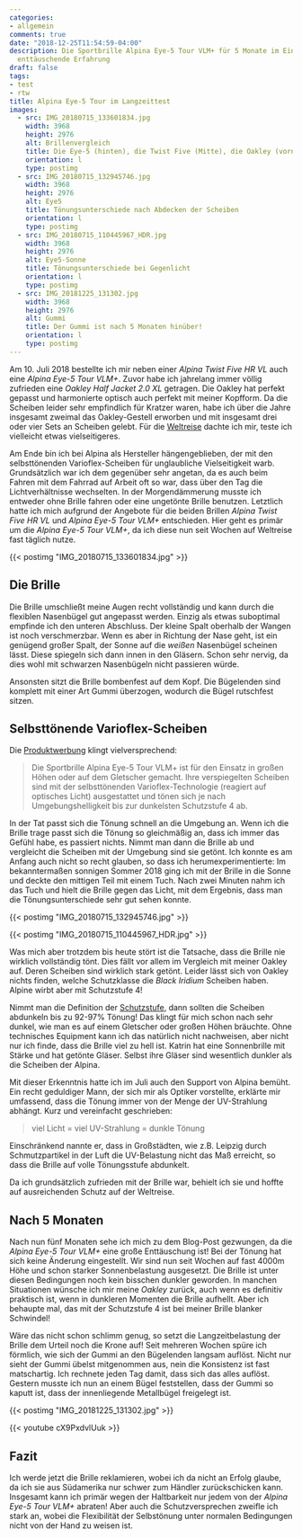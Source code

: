 ```yaml
---
categories:
- allgemein
comments: true
date: "2018-12-25T11:54:59-04:00"
description: Die Sportbrille Alpina Eye-5 Tour VLM+ für 5 Monate im Einsatz - die
  enttäuschende Erfahrung
draft: false
tags:
- test
- rtw
title: Alpina Eye-5 Tour im Langzeittest
images:
  - src: IMG_20180715_133601834.jpg
    width: 3968
    height: 2976
    alt: Brillenvergleich
    title: Die Eye-5 (hinten), die Twist Five (Mitte), die Oakley (vorn)
    orientation: l
    type: postimg
  - src: IMG_20180715_132945746.jpg
    width: 3968
    height: 2976
    alt: Eye5
    title: Tönungsunterschiede nach Abdecken der Scheiben
    orientation: l
    type: postimg
  - src: IMG_20180715_110445967_HDR.jpg
    width: 3968
    height: 2976
    alt: Eye5-Sonne
    title: Tönungsunterschiede bei Gegenlicht
    orientation: l
    type: postimg
  - src: IMG_20181225_131302.jpg
    width: 3968
    height: 2976
    alt: Gummi
    title: Der Gummi ist nach 5 Monaten hinüber!
    orientation: l
    type: postimg
---
```


Am 10. Juli 2018 bestellte ich mir neben einer _Alpina Twist Five HR VL_ auch eine _Alpina Eye-5 Tour VLM+_. Zuvor habe ich jahrelang immer völlig zufrieden eine _Oakley Half Jacket 2.0 XL_ getragen. Die Oakley hat perfekt gepasst und harmonierte optisch auch perfekt mit meiner Kopfform. Da die Scheiben leider sehr empfindlich für Kratzer waren, habe ich über die Jahre insgesamt zweimal das Oakley-Gestell erworben und mit insgesamt drei oder vier Sets an Scheiben gelebt. Für die [Weltreise](/rtw/) dachte ich mir, teste ich vielleicht etwas vielseitigeres.

Am Ende bin ich bei Alpina als Hersteller hängengeblieben, der mit den selbsttönenden Varioflex-Scheiben für unglaubliche Vielseitigkeit warb. Grundsätzlich war ich dem gegenüber sehr angetan, da es auch beim Fahren mit dem Fahrrad auf Arbeit oft so war, dass über den Tag die Lichtverhältnisse wechselten. In der Morgendämmerung musste ich entweder ohne Brille fahren oder eine ungetönte Brille benutzen. Letztlich hatte ich mich aufgrund der Angebote für die beiden Brillen _Alpina Twist Five HR VL_ und _Alpina Eye-5 Tour VLM+_ entschieden. Hier geht es primär um die _Alpina Eye-5 Tour VLM+_, da ich diese nun seit Wochen auf Weltreise fast täglich nutze.

{{< postimg "IMG_20180715_133601834.jpg" >}}

## Die Brille

Die Brille umschließt meine Augen recht vollständig und kann durch die flexiblen Nasenbügel gut angepasst werden. Einzig als etwas suboptimal empfinde ich den unteren Abschluss. Der kleine Spalt oberhalb der Wangen ist noch verschmerzbar. Wenn es aber in Richtung der Nase geht, ist ein genügend großer Spalt, der  Sonne auf die _weißen_ Nasenbügel scheinen lässt. Diese spiegeln sich dann innen in den Gläsern. Schon sehr nervig, da dies wohl mit schwarzen Nasenbügeln nicht passieren würde.

Ansonsten sitzt die Brille bombenfest auf dem Kopf. Die Bügelenden sind komplett mit einer Art Gummi überzogen, wodurch die Bügel rutschfest sitzen.

## Selbsttönende Varioflex-Scheiben

Die [Produktwerbung](https://www.alpina-sports.com/de/produkte/eyewear/erwachsene/alpina-eye-5-tour-black-matt-white-vlmb/) klingt vielversprechend:

> Die Sportbrille Alpina Eye-5 Tour VLM+ ist für den Einsatz in großen Höhen oder auf dem Gletscher gemacht. Ihre verspiegelten Scheiben sind mit der selbsttönenden Varioflex-Technologie (reagiert auf optisches Licht) ausgestattet und tönen sich je nach Umgebungshelligkeit bis zur dunkelsten Schutzstufe 4 ab.

In der Tat passt sich die Tönung schnell an die Umgebung an. Wenn ich die Brille trage passt sich die Tönung so gleichmäßig an, dass ich immer das Gefühl habe, es passiert nichts. Nimmt man dann die Brille ab und vergleicht die Scheiben mit der Umgebung sind sie getönt. Ich konnte es am Anfang auch nicht so recht glauben, so dass ich herumexperimentierte: Im bekanntermaßen sonnigen Sommer 2018 ging ich mit der Brille in die Sonne und deckte den mittigen Teil mit einem Tuch. Nach zwei Minuten nahm ich das Tuch und hielt die Brille gegen das Licht, mit dem Ergebnis, dass man die Tönungsunterschiede sehr gut sehen konnte.

{{< postimg "IMG_20180715_132945746.jpg" >}}

{{< postimg "IMG_20180715_110445967_HDR.jpg" >}}

Was mich aber trotzdem bis heute stört ist die Tatsache, dass die Brille nie wirklich vollständig tönt. Dies fällt vor allem im Vergleich mit meiner Oakley auf. Deren Scheiben sind wirklich stark getönt. Leider lässt sich von Oakley nichts finden, welche Schutzklasse die _Black Iridium_ Scheiben haben. Alpine wirbt aber mit Schutzstufe 4!

Nimmt man die Definition der [Schutzstufe](https://de.wikipedia.org/wiki/Sonnenbrille#T%C3%B6nung), dann sollten die Scheiben abdunkeln bis zu 92-97% Tönung! Das klingt für mich schon nach sehr dunkel, wie man es auf einem Gletscher oder großen Höhen bräuchte. Ohne technisches Equipment kann ich das natürlich nicht nachweisen, aber nicht nur ich finde, dass die Brille viel zu hell ist. Katrin hat eine Sonnenbrille mit Stärke und hat getönte Gläser. Selbst ihre Gläser sind wesentlich dunkler als die Scheiben der Alpina.

Mit dieser Erkenntnis hatte ich im Juli auch den Support von Alpina bemüht. Ein recht geduldiger Mann, der sich mir als Optiker vorstellte, erklärte mir umfassend, dass die Tönung immer von der Menge der UV-Strahlung abhängt. Kurz und vereinfacht geschrieben: 

> viel Licht = viel UV-Strahlung = dunkle Tönung

Einschränkend nannte er, dass in Großstädten, wie z.B. Leipzig durch Schmutzpartikel in der Luft die UV-Belastung nicht das Maß erreicht, so dass die Brille auf volle Tönungsstufe abdunkelt. 

Da ich grundsätzlich zufrieden mit der Brille war, behielt ich sie und hoffte auf ausreichenden Schutz auf der Weltreise.

## Nach 5 Monaten

Nach nun fünf Monaten sehe ich mich zu dem Blog-Post gezwungen, da die _Alpina Eye-5 Tour VLM+_ eine große Enttäuschung ist! Bei der Tönung hat sich keine Änderung eingestellt. Wir sind nun seit Wochen auf fast 4000m Höhe und schon starker Sonnenbelastung ausgesetzt. Die Brille ist unter diesen Bedingungen noch kein bisschen dunkler geworden. In manchen Situationen wünsche ich mir meine _Oakley_ zurück, auch wenn es definitiv praktisch ist, wenn in dunkleren Momenten die Brille aufhellt. Aber ich behaupte mal, das mit der Schutzstufe 4 ist bei meiner Brille blanker Schwindel!

Wäre das nicht schon schlimm genug, so setzt die Langzeitbelastung der Brille dem Urteil noch die Krone auf! Seit mehreren Wochen spüre ich förmlich, wie sich der Gummi an den Bügelenden langsam auflöst. Nicht nur sieht der Gummi übelst mitgenommen aus, nein die Konsistenz ist fast matschartig. Ich rechnete jeden Tag damit, dass sich das alles auflöst. Gestern musste ich nun an einem Bügel feststellen, dass der Gummi so kaputt ist, dass der innenliegende Metallbügel freigelegt ist.

{{< postimg "IMG_20181225_131302.jpg" >}}

{{< youtube cX9PxdvlUuk >}}

## Fazit

Ich werde jetzt die Brille reklamieren, wobei ich da nicht an Erfolg glaube, da ich sie aus Südamerika nur schwer zum Händler zurückschicken kann. Insgesamt kann ich primär wegen der Haltbarkeit nur jedem von der _Alpina Eye-5 Tour VLM+_ abraten! Aber auch die Schutzversprechen zweifle ich stark an, wobei die Flexibilität der Selbstönung unter normalen Bedingungen nicht von der Hand zu weisen ist.
